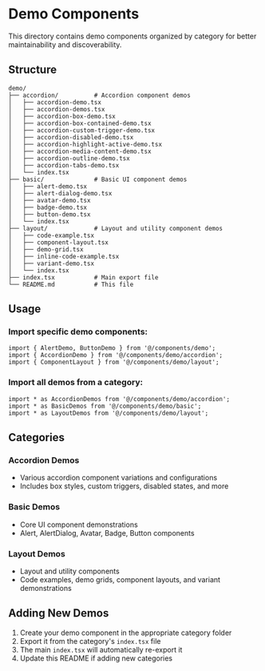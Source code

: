# Demo Components

This directory contains demo components organized by category for better maintainability and discoverability.

## Structure

```
demo/
├── accordion/          # Accordion component demos
│   ├── accordion-demo.tsx
│   ├── accordion-demos.tsx
│   ├── accordion-box-demo.tsx
│   ├── accordion-box-contained-demo.tsx
│   ├── accordion-custom-trigger-demo.tsx
│   ├── accordion-disabled-demo.tsx
│   ├── accordion-highlight-active-demo.tsx
│   ├── accordion-media-content-demo.tsx
│   ├── accordion-outline-demo.tsx
│   ├── accordion-tabs-demo.tsx
│   └── index.tsx
├── basic/              # Basic UI component demos
│   ├── alert-demo.tsx
│   ├── alert-dialog-demo.tsx
│   ├── avatar-demo.tsx
│   ├── badge-demo.tsx
│   ├── button-demo.tsx
│   └── index.tsx
├── layout/             # Layout and utility component demos
│   ├── code-example.tsx
│   ├── component-layout.tsx
│   ├── demo-grid.tsx
│   ├── inline-code-example.tsx
│   ├── variant-demo.tsx
│   └── index.tsx
├── index.tsx           # Main export file
└── README.md           # This file
```

## Usage

### Import specific demo components:
```tsx
import { AlertDemo, ButtonDemo } from '@/components/demo';
import { AccordionDemo } from '@/components/demo/accordion';
import { ComponentLayout } from '@/components/demo/layout';
```

### Import all demos from a category:
```tsx
import * as AccordionDemos from '@/components/demo/accordion';
import * as BasicDemos from '@/components/demo/basic';
import * as LayoutDemos from '@/components/demo/layout';
```

## Categories

### Accordion Demos
- Various accordion component variations and configurations
- Includes box styles, custom triggers, disabled states, and more

### Basic Demos
- Core UI component demonstrations
- Alert, AlertDialog, Avatar, Badge, Button components

### Layout Demos
- Layout and utility components
- Code examples, demo grids, component layouts, and variant demonstrations

## Adding New Demos

1. Create your demo component in the appropriate category folder
2. Export it from the category's `index.tsx` file
3. The main `index.tsx` will automatically re-export it
4. Update this README if adding new categories
